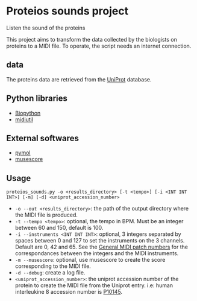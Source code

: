 # Proteios sounds project

Listen the sound of the proteins

This project aims to transform the data collected by the biologists on proteins to a MIDI file.
To operate, the script needs an internet connection.

## data

The proteins data are retrieved from the [UniProt](https://www.uniprot.org/) database.

## Python libraries

- [Biopython](https://biopython.org/)
- [midiutil](https://pypi.org/project/MIDIUtil/)

## External softwares

- [pymol](https://github.com/schrodinger/pymol-open-source)
- [musescore](https://musescore.org/en/download)

## Usage
```
proteios_sounds.py -o <results_directory> [-t <tempo>] [-i <INT INT INT>] [-m] [-d] <uniprot_accession_number>
```

- `-o --out <results_directory>`: the path of the output directory where the MIDI file is produced.
- `-t --tempo <tempo>`: optional, the tempo in BPM. Must be an integer between 60 and 150, default is 100.
- `-i --instruments <INT INT INT>`: optional, 3 integers separated by spaces between 0 and 127 to set the instruments on the 3 channels. Default are 0, 42 and 65. See the [General MIDI patch numbers](http://www.pjb.com.au/muscript/gm.html#patch) for the correspondances between the integers and the MIDI instruments.
- `-m --musescore`: optional, use musescore to create the score corresponding to the MIDI file.
- `-d --debug`: create a log file.
- `<uniprot_accession_number>`: the uniprot accession number of the protein to create the MIDI file from the Uniprot entry. i.e: human interleukine 8 accession number is [P10145](https://www.uniprot.org/uniprot/P10145).
